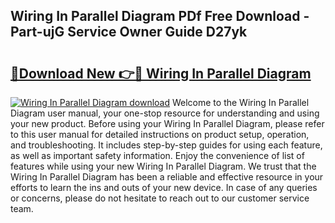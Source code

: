 ## Wiring In Parallel Diagram PDf Free Download - Part-ujG Service Owner Guide D27yk

# <h2><a href="http://dfmtlu0.blite.top/?on=Wiring+In+Parallel+Diagram">🔗Download New 👉🔴 Wiring In Parallel Diagram</a></h2>

[![Wiring In Parallel Diagram download](https://i.imgur.com/lujVjoI.png)](http://dfmtlu0.blite.top/?on=Wiring+In+Parallel+Diagram)
Welcome to the Wiring In Parallel Diagram user manual, your one-stop resource for understanding and using your new product. Before using your Wiring In Parallel Diagram, please refer to this user manual for detailed instructions on product setup, operation, and troubleshooting. It includes step-by-step guides for using each feature, as well as important safety information. Enjoy the convenience of list of features while using your new Wiring In Parallel Diagram. We trust that the Wiring In Parallel Diagram has been a reliable and effective resource in your efforts to learn the ins and outs of your new device. In case of any queries or concerns, please do not hesitate to reach out to our customer service team.
